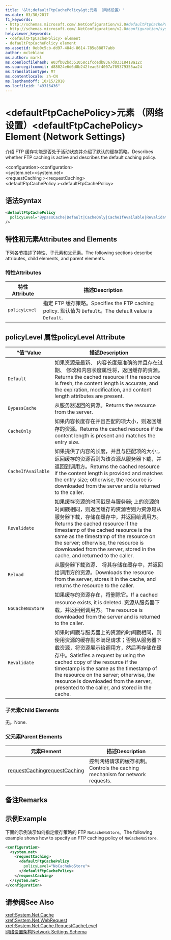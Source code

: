 ```yaml
---
title: '&lt;defaultFtpCachePolicy&gt;元素 （网络设置）'
ms.date: 03/30/2017
f1_keywords:
- http://schemas.microsoft.com/.NetConfiguration/v2.0#defaultFtpCachePolicy
- http://schemas.microsoft.com/.NetConfiguration/v2.0#configuration/system.net/requestCaching/defaultFtpCachePolicy
helpviewer_keywords:
- <defaultFtpCachePolicy> element
- defaultFtpCachePolicy element
ms.assetid: 0eb0c5cb-dd97-484d-8614-785e88877abb
author: mcleblanc
ms.author: markl
ms.openlocfilehash: e03fb02bd351058c1fcdedb8367d03318418a12c
ms.sourcegitcommit: d88024e6d6d8b242feae5f4007a709379355aa24
ms.translationtype: MT
ms.contentlocale: zh-CN
ms.lasthandoff: 10/15/2018
ms.locfileid: "49316436"
---
```

# <a name="ltdefaultftpcachepolicygt-element-network-settings"></a><span data-ttu-id="6d7b5-102">&lt;defaultFtpCachePolicy&gt;元素 （网络设置）</span><span class="sxs-lookup"><span data-stu-id="6d7b5-102">&lt;defaultFtpCachePolicy&gt; Element (Network Settings)</span></span>
<span data-ttu-id="6d7b5-103">介绍 FTP 缓存功能是否处于活动状态并介绍了默认的缓存策略。</span><span class="sxs-lookup"><span data-stu-id="6d7b5-103">Describes whether FTP caching is active and describes the default caching policy.</span></span>  
  
 <span data-ttu-id="6d7b5-104">\<configuration></span><span class="sxs-lookup"><span data-stu-id="6d7b5-104">\<configuration></span></span>  
<span data-ttu-id="6d7b5-105">\<system.net></span><span class="sxs-lookup"><span data-stu-id="6d7b5-105">\<system.net></span></span>  
<span data-ttu-id="6d7b5-106">\<requestCaching ></span><span class="sxs-lookup"><span data-stu-id="6d7b5-106">\<requestCaching></span></span>  
<span data-ttu-id="6d7b5-107">\<defaultFtpCachePolicy ></span><span class="sxs-lookup"><span data-stu-id="6d7b5-107">\<defaultFtpCachePolicy></span></span>  
  
## <a name="syntax"></a><span data-ttu-id="6d7b5-108">语法</span><span class="sxs-lookup"><span data-stu-id="6d7b5-108">Syntax</span></span>  
  
```xml  
<defaultFtpCachePolicy  
  policyLevel="BypassCache|Default|CacheOnly|CacheIfAvailable|Revalidate|Reload|NoCacheNoStore|Revalidate"  
/>  
```  
  
## <a name="attributes-and-elements"></a><span data-ttu-id="6d7b5-109">特性和元素</span><span class="sxs-lookup"><span data-stu-id="6d7b5-109">Attributes and Elements</span></span>  
 <span data-ttu-id="6d7b5-110">下列各节描述了特性、子元素和父元素。</span><span class="sxs-lookup"><span data-stu-id="6d7b5-110">The following sections describe attributes, child elements, and parent elements.</span></span>  
  
### <a name="attributes"></a><span data-ttu-id="6d7b5-111">特性</span><span class="sxs-lookup"><span data-stu-id="6d7b5-111">Attributes</span></span>  
  
|<span data-ttu-id="6d7b5-112">特性</span><span class="sxs-lookup"><span data-stu-id="6d7b5-112">Attribute</span></span>|<span data-ttu-id="6d7b5-113">描述</span><span class="sxs-lookup"><span data-stu-id="6d7b5-113">Description</span></span>|  
|---------------|-----------------|  
|`policyLevel`|<span data-ttu-id="6d7b5-114">指定 FTP 缓存策略。</span><span class="sxs-lookup"><span data-stu-id="6d7b5-114">Specifies the FTP caching policy.</span></span> <span data-ttu-id="6d7b5-115">默认值为 `Default`。</span><span class="sxs-lookup"><span data-stu-id="6d7b5-115">The default value is `Default`.</span></span>|  
  
## <a name="policylevel-attribute"></a><span data-ttu-id="6d7b5-116">policyLevel 属性</span><span class="sxs-lookup"><span data-stu-id="6d7b5-116">policyLevel Attribute</span></span>  
  
|<span data-ttu-id="6d7b5-117">“值”</span><span class="sxs-lookup"><span data-stu-id="6d7b5-117">Value</span></span>|<span data-ttu-id="6d7b5-118">描述</span><span class="sxs-lookup"><span data-stu-id="6d7b5-118">Description</span></span>|  
|-----------|-----------------|  
|`Default`|<span data-ttu-id="6d7b5-119">如果资源是最新、 内容长度是准确的并且存在过期、 修改和内容长度属性将，返回缓存的资源。</span><span class="sxs-lookup"><span data-stu-id="6d7b5-119">Returns the cached resource if the resource is fresh, the content length is accurate, and the expiration, modification, and content length attributes are present.</span></span>|  
|`BypassCache`|<span data-ttu-id="6d7b5-120">从服务器返回的资源。</span><span class="sxs-lookup"><span data-stu-id="6d7b5-120">Returns the resource from the server.</span></span>|  
|`CacheOnly`|<span data-ttu-id="6d7b5-121">如果内容长度存在并且匹配的项大小，则返回缓存的资源。</span><span class="sxs-lookup"><span data-stu-id="6d7b5-121">Returns the cached resource if the content length is present and matches the entry size.</span></span>|  
|`CacheIfAvailable`|<span data-ttu-id="6d7b5-122">如果提供了内容的长度，并且与匹配项的大小;，返回缓存的资源否则为该资源从服务器下载，并返回到调用方。</span><span class="sxs-lookup"><span data-stu-id="6d7b5-122">Returns the cached resource if the content length is provided and matches the entry size; otherwise, the resource is downloaded from the server and is returned to the caller.</span></span>|  
|`Revalidate`|<span data-ttu-id="6d7b5-123">如果缓存资源的时间戳是与服务器; 上的资源的时间戳相同，则返回缓存的资源否则为资源是从服务器下载，存储在缓存中，并返回给调用方。</span><span class="sxs-lookup"><span data-stu-id="6d7b5-123">Returns the cached resource if the timestamp of the cached resource is the same as the timestamp of the resource on the server; otherwise, the resource is downloaded from the server, stored in the cache, and returned to the caller.</span></span>|  
|`Reload`|<span data-ttu-id="6d7b5-124">从服务器下载资源、 将其存储在缓存中，并返回给调用方的资源。</span><span class="sxs-lookup"><span data-stu-id="6d7b5-124">Downloads the resource from the server, stores it in the cache, and returns the resource to the caller.</span></span>|  
|`NoCacheNoStore`|<span data-ttu-id="6d7b5-125">如果缓存的资源存在，将删除它。</span><span class="sxs-lookup"><span data-stu-id="6d7b5-125">If a cached resource exists, it is deleted.</span></span> <span data-ttu-id="6d7b5-126">资源从服务器下载，并返回到调用方。</span><span class="sxs-lookup"><span data-stu-id="6d7b5-126">The resource is downloaded from the server and is returned to the caller.</span></span>|  
|`Revalidate`|<span data-ttu-id="6d7b5-127">如果时间戳与服务器上的资源的时间戳相同，则使用资源的缓存副本满足请求；否则从服务器下载资源，将资源展示给调用方，然后再存储在缓存中。</span><span class="sxs-lookup"><span data-stu-id="6d7b5-127">Satisfies a request by using the cached copy of the resource if the timestamp is the same as the timestamp of the resource on the server; otherwise, the resource is downloaded from the server, presented to the caller, and stored in the cache.</span></span>|  
  
### <a name="child-elements"></a><span data-ttu-id="6d7b5-128">子元素</span><span class="sxs-lookup"><span data-stu-id="6d7b5-128">Child Elements</span></span>  
 <span data-ttu-id="6d7b5-129">无。</span><span class="sxs-lookup"><span data-stu-id="6d7b5-129">None.</span></span>  
  
### <a name="parent-elements"></a><span data-ttu-id="6d7b5-130">父元素</span><span class="sxs-lookup"><span data-stu-id="6d7b5-130">Parent Elements</span></span>  
  
|<span data-ttu-id="6d7b5-131">元素</span><span class="sxs-lookup"><span data-stu-id="6d7b5-131">Element</span></span>|<span data-ttu-id="6d7b5-132">描述</span><span class="sxs-lookup"><span data-stu-id="6d7b5-132">Description</span></span>|  
|-------------|-----------------|  
|[<span data-ttu-id="6d7b5-133">requestCaching</span><span class="sxs-lookup"><span data-stu-id="6d7b5-133">requestCaching</span></span>](../../../../../docs/framework/configure-apps/file-schema/network/requestcaching-element-network-settings.md)|<span data-ttu-id="6d7b5-134">控制网络请求的缓存机制。</span><span class="sxs-lookup"><span data-stu-id="6d7b5-134">Controls the caching mechanism for network requests.</span></span>|  
  
## <a name="remarks"></a><span data-ttu-id="6d7b5-135">备注</span><span class="sxs-lookup"><span data-stu-id="6d7b5-135">Remarks</span></span>  
  
## <a name="example"></a><span data-ttu-id="6d7b5-136">示例</span><span class="sxs-lookup"><span data-stu-id="6d7b5-136">Example</span></span>  
 <span data-ttu-id="6d7b5-137">下面的示例演示如何指定缓存策略的 FTP `NoCacheNoStore`。</span><span class="sxs-lookup"><span data-stu-id="6d7b5-137">The following example shows how to specify an FTP caching policy of `NoCacheNoStore`.</span></span>  
  
```xml  
<configuration>  
  <system.net>  
    <requestCaching>  
      <defaultFtpCachePolicy  
        policyLevel="NoCacheNoStore">  
      </defaultFtpCachePolicy>  
    </requestCaching>  
  </system.net>  
</configuration>  
```  
  
## <a name="see-also"></a><span data-ttu-id="6d7b5-138">请参阅</span><span class="sxs-lookup"><span data-stu-id="6d7b5-138">See Also</span></span>  
 <xref:System.Net.Cache>  
 <xref:System.Net.WebRequest>  
 <xref:System.Net.Cache.RequestCacheLevel>  
 [<span data-ttu-id="6d7b5-139">网络设置架构</span><span class="sxs-lookup"><span data-stu-id="6d7b5-139">Network Settings Schema</span></span>](../../../../../docs/framework/configure-apps/file-schema/network/index.md)
